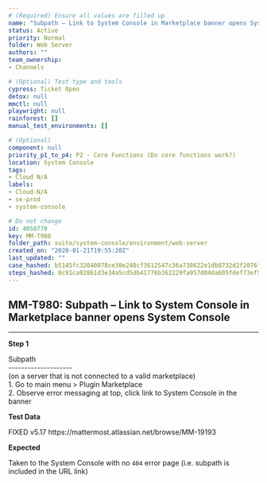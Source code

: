 ```yaml
---
# (Required) Ensure all values are filled up
name: "Subpath – Link to System Console in Marketplace banner opens System Console"
status: Active
priority: Normal
folder: Web Server
authors: ""
team_ownership: 
- Channels

# (Optional) Test type and tools
cypress: Ticket Open
detox: null
mmctl: null
playwright: null
rainforest: []
manual_test_environments: []

# (Optional)
component: null
priority_p1_to_p4: P2 - Core Functions (Do core functions work?)
location: System Console
tags: 
- Cloud N/A
labels: 
- Cloud-N/A
- se-prod
- system-console

# Do not change
id: 4050770
key: MM-T980
folder_path: suite/system-console/environment/web-server
created_on: "2020-01-21T19:55:20Z"
last_updated: ""
case_hashed: b5145fc32040078ce30e248cf3612547c36a738622e1db8732d2f2076fd86d557ee576ae7fc1e34440d155d23d919e26
steps_hashed: 0c91ca82861d3e34a5cd5db41776b362229fa957d04da605fdef73ef51452abb31ab499796971f0df39c9ab9cc62d1a3
---
```


## MM-T980: Subpath – Link to System Console in Marketplace banner opens System Console

---

**Step 1**

Subpath\
\--------------------\
(on a server that is not connected to a valid marketplace)\
1\. Go to main menu > Plugin Marketplace\
2\. Observe error messaging at top, click link to System Console in the banner

**Test Data**

FIXED v5.17 https\://mattermost.atlassian.net/browse/MM-19193

**Expected**

Taken to the System Console with no `404` error page (i.e. subpath is included in the URL link)
